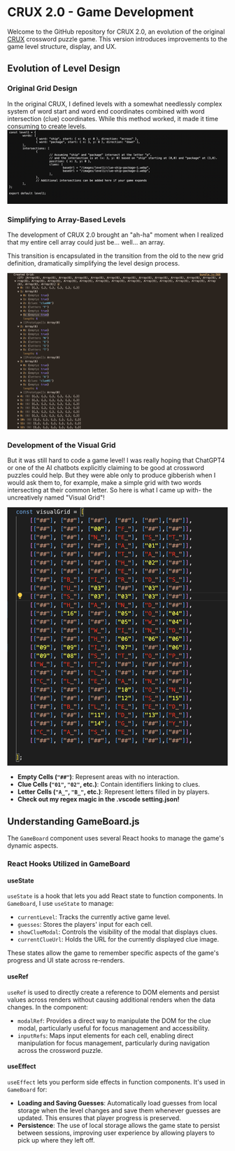 # CRUX 2.0 - Game Development

Welcome to the GitHub repository for CRUX 2.0, an evolution of the original [CRUX](https://mern-ing-the-midnight-oil.github.io/crux/) crossword puzzle game. This version introduces improvements to the game level structure, display, and UX.

## Evolution of Level Design

### Original Grid Design

In the original CRUX, I defined levels with a somewhat needlessly complex system of word start and word end coordinates combined with word intersection (clue) coordinates. While this method worked, it made it time consuming to create levels.
![Old Grid Example](public/images/readme%20images/oldGridDefinition.png "Example of Old Grid")

### Simplifying to Array-Based Levels

The development of CRUX 2.0 brought an "ah-ha" moment when I realized that my entire cell array could just be... well... an array.

This transition is encapsulated in the transition from the old to the new grid definition, dramatically simplifying the level design process.

![New Grid Definition](public/images/readme%20images/newGridDefinition.png "Illustration of the New Grid Definition")

### Development of the Visual Grid

But it was still hard to code a game level! I was really hoping that ChatGPT4 or one of the AI chatbots explicitly claiming to be good at crossword puzzles could help. But they were able only to produce gibberish when I would ask them to, for example, make a simple grid with two words intersecting at their common letter. So here is what I came up with- the uncreatively named "Visual Grid"!

![Visual Grid Example](public/images/readme%20images/visualGrid.png "Example of Visual Grid")

- **Empty Cells (`"##"`)**: Represent areas with no interaction.
- **Clue Cells (`"01"`, `"02"`, etc.)**: Contain identifiers linking to clues.
- **Letter Cells (`"A_"`, `"B_"`, etc.)**: Represent letters filled in by players.
- **Check out my regex magic in the .vscode setting.json!**

## Understanding GameBoard.js

The `GameBoard` component uses several React hooks to manage the game's dynamic aspects.

### React Hooks Utilized in GameBoard

#### useState

`useState` is a hook that lets you add React state to function components. In `GameBoard`, I use `useState` to manage:

- `currentLevel`: Tracks the currently active game level.
- `guesses`: Stores the players' input for each cell.
- `showClueModal`: Controls the visibility of the modal that displays clues.
- `currentClueUrl`: Holds the URL for the currently displayed clue image.

These states allow the game to remember specific aspects of the game's progress and UI state across re-renders.

#### useRef

`useRef` is used to directly create a reference to DOM elements and persist values across renders without causing additional renders when the data changes. In the component:

- `modalRef`: Provides a direct way to manipulate the DOM for the clue modal, particularly useful for focus management and accessibility.
- `inputRefs`: Maps input elements for each cell, enabling direct manipulation for focus management, particularly during navigation across the crossword puzzle.

#### useEffect

`useEffect` lets you perform side effects in function components. It's used in `GameBoard` for:

- **Loading and Saving Guesses**: Automatically load guesses from local storage when the level changes and save them whenever guesses are updated. This ensures that player progress is preserved.
- **Persistence**: The use of local storage allows the game state to persist between sessions, improving user experience by allowing players to pick up where they left off.
